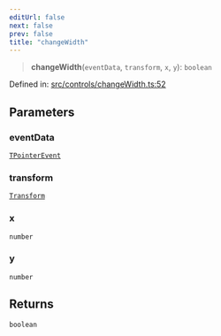 ```yaml
---
editUrl: false
next: false
prev: false
title: "changeWidth"
---
```


> **changeWidth**(`eventData`, `transform`, `x`, `y`): `boolean`

Defined in: [src/controls/changeWidth.ts:52](https://github.com/fabricjs/fabric.js/blob/8748628df7e9de00ba77413bfc3ad9e9fe9d4f30/src/controls/changeWidth.ts#L52)

## Parameters

### eventData

[`TPointerEvent`](/api/type-aliases/tpointerevent/)

### transform

[`Transform`](/api/type-aliases/transform/)

### x

`number`

### y

`number`

## Returns

`boolean`
